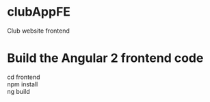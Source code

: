 # clubAppFE
Club website frontend  
  
# Build the Angular 2 frontend code
cd frontend  
npm install  
ng build  
